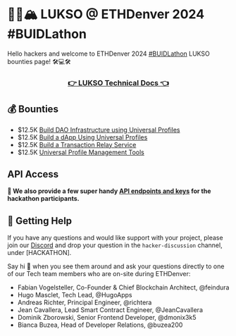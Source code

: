# 🦬🦄🏔️ LUKSO @ ETHDenver 2024 #BUIDLathon

Hello hackers and welcome to ETHDenver 2024 [#BUIDLathon](https://www.ethdenver.com/buidlathon) LUKSO bounties page! 🛠️💻🛠️

<h3 align="center">
    <a href="https://docs.lukso.tech/">👉 LUKSO Technical Docs 👈</a>
</h3>

## 💰 Bounties

- $12.5K [Build DAO Infrastructure using Universal Profiles](./Bounty1.md)
- $12.5K [Build a dApp Using Universal Profiles](./Bounty2.md)
- $12.5K [Build a Transaction Relay Service](./Bounty3.md)
- $12.5K [Universal Profile Management Tools](./Bounty4.md)

## API Access

**🎁 We also provide a few super handy [API endpoints and keys](./API.md) for the hackathon participants.**

## 🤝 Getting Help

If you have any questions and would like support with your project, please join our [Discord](https://discord.gg/lukso) and drop your question in the `hacker-discussion` channel, under [HACKATHON].

Say hi 👋 when you see them around and ask your questions directly to one of our Tech team members who are on-site during ETHDenver:

- Fabian Vogelsteller, Co-Founder & Chief Blockchain Architect, @feindura
- Hugo Masclet, Tech Lead, @HugoApps
- Andreas Richter, Principal Engineer, @richtera
- Jean Cavallera, Lead Smart Contract Engineer, @JeanCavallera
- Dominik Zborowski, Senior Frontend Developer, @dmonix3k5
- Bianca Buzea, Head of Developer Relations, @buzea200
